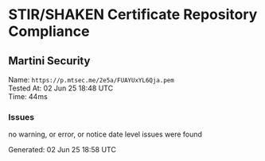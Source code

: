 # STIR/SHAKEN Certificate Repository Compliance

## Martini Security

Name: `https://p.mtsec.me/2e5a/FUAYUxYL6Qja.pem`\
Tested At: 02 Jun 25 18:48 UTC\
Time: 44ms

### Issues

no warning, or error, or notice date level issues were found

Generated: 02 Jun 25 18:58 UTC